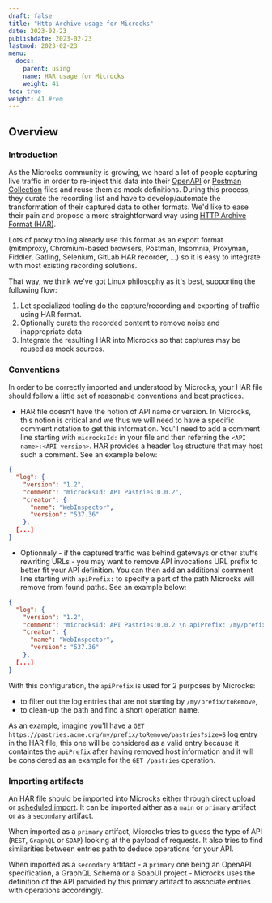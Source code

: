 ```yaml
---
draft: false
title: "Http Archive usage for Microcks"
date: 2023-02-23
publishdate: 2023-02-23
lastmod: 2023-02-23
menu:
  docs:
    parent: using
    name: HAR usage for Microcks
    weight: 41
toc: true
weight: 41 #rem
---
```


## Overview

### Introduction

As the Microcks community is growing, we heard a lot of people capturing live traffic in order to re-inject this data into their [OpenAPI](../openapi) or [Postman Collection](../postman) files and reuse them as mock definitions. During this process, they curate the recording list and have to develop/automate the transformation of their captured data to other formats. We'd like to ease their pain and propose a more straightforward way using [HTTP Archive Format (HAR)](https://w3c.github.io/web-performance/specs/HAR/Overview.html).

Lots of proxy tooling already use this format as an export format (mitmproxy, Chromium-based browsers, Postman, Insomnia, Proxyman, Fiddler, Gatling, Selenium, GitLab HAR recorder, ...) so it is easy to integrate with most existing recording solutions.

That way, we think we've got Linux philosophy as it's best, supporting the following flow:
1. Let specialized tooling do the capture/recording and exporting of traffic using HAR format.
2. Optionally curate the recorded content to remove noise and inappropriate data
3. Integrate the resulting HAR into Microcks so that captures may be reused as mock sources.

### Conventions

In order to be correctly imported and understood by Microcks, your HAR file should follow a little set of reasonable conventions and best practices.

* HAR file doesn't have the notion of API name or version. In Microcks, this notion is critical and we thus we will need to have a specific comment notation to get this information. You'll need to add a comment line starting with `microcksId:` in your file and then referring the `<API name>:<API version>`. HAR provides a header `log` structure that may host such a comment. See an example below:

```json
{
  "log": {
    "version": "1.2",
    "comment": "microcksId: API Pastries:0.0.2",
    "creator": {
      "name": "WebInspector",
      "version": "537.36"
    },
  [...]
}
```

* Optionnaly - if the captured traffic was behind gateways or other stuffs rewriting URLs - you may want to remove API invocations URL prefix to better fit your API definition. You can then add an additional comment line starting with `apiPrefix:` to specify a part of the path Microcks will remove from found paths. See an example below:

```json
{
  "log": {
    "version": "1.2",
    "comment": "microcksId: API Pastries:0.0.2 \n apiPrefix: /my/prefix/toRemove",
    "creator": {
      "name": "WebInspector",
      "version": "537.36"
    },
  [...]
}
```

With this configuration, the `apiPrefix` is used for 2 purposes by Microcks:
* to filter out the log entries that are not starting by `/my/prefix/toRemove`,
* to clean-up the path and find a short operation name.

As an example, imagine you'll have a `GET https://pastries.acme.org/my/prefix/toRemove/pastries?size=S` log entry in the HAR file, this one will be considered as a valid entry because it containtes the `apiPrefix` after having removed host information and it will be considered as an example for the `GET /pastries` operation.

### Importing artifacts

An HAR file should be imported into Microcks either through [direct upload](../importers/#direct-upload) or [scheduled import](/..importers/#scheduled-import). It can be imported aither as a `main` or `primary` artifact or as a `secondary` artifact.

When imported as a `primary` artifact, Microcks tries to guess the type of API (`REST`, `GraphQL` or `SOAP`) looking at the payload of requests. It also tries to find similarities between entries path to deduce operations for your API. 

When imported as a `secondary` artifact - a `primary` one being an OpenAPI specification, a GraphQL Schema or a SoapUI project - Microcks uses the definition of the API provided by this primary artifact to associate entries with operations accordingly.

